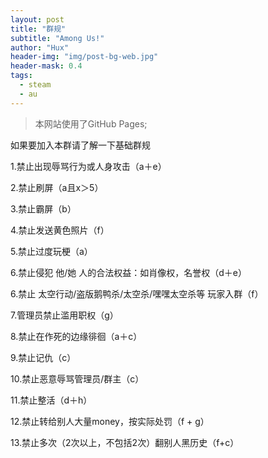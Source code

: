 ```yaml
---
layout: post
title: "群规"
subtitle: "Among Us!"
author: "Hux"
header-img: "img/post-bg-web.jpg"
header-mask: 0.4
tags:
  - steam
  - au
---
```


> 本网站使用了GitHub Pages;

如果要加入本群请了解一下基础群规

1.禁止出现辱骂行为或人身攻击（a＋e）

2.禁止刷屏（a且x＞5）

3.禁止霸屏（b）

4.禁止发送黄色照片（f）

5.禁止过度玩梗（a）

6.禁止侵犯 他/她 人的合法权益：如肖像权，名誉权（d＋e）

6.禁止 太空行动/盗版鹅鸭杀/太空杀/嘿嘿太空杀等 玩家入群（f）

7.管理员禁止滥用职权（g）

8.禁止在作死的边缘徘徊（a＋c）

9.禁止记仇（c）

10.禁止恶意辱骂管理员/群主（c）

11.禁止整活（d＋h）

12.禁止转给别人大量money，按实际处罚（f + g）

13.禁止多次（2次以上，不包括2次）翻别人黑历史（f+c）
